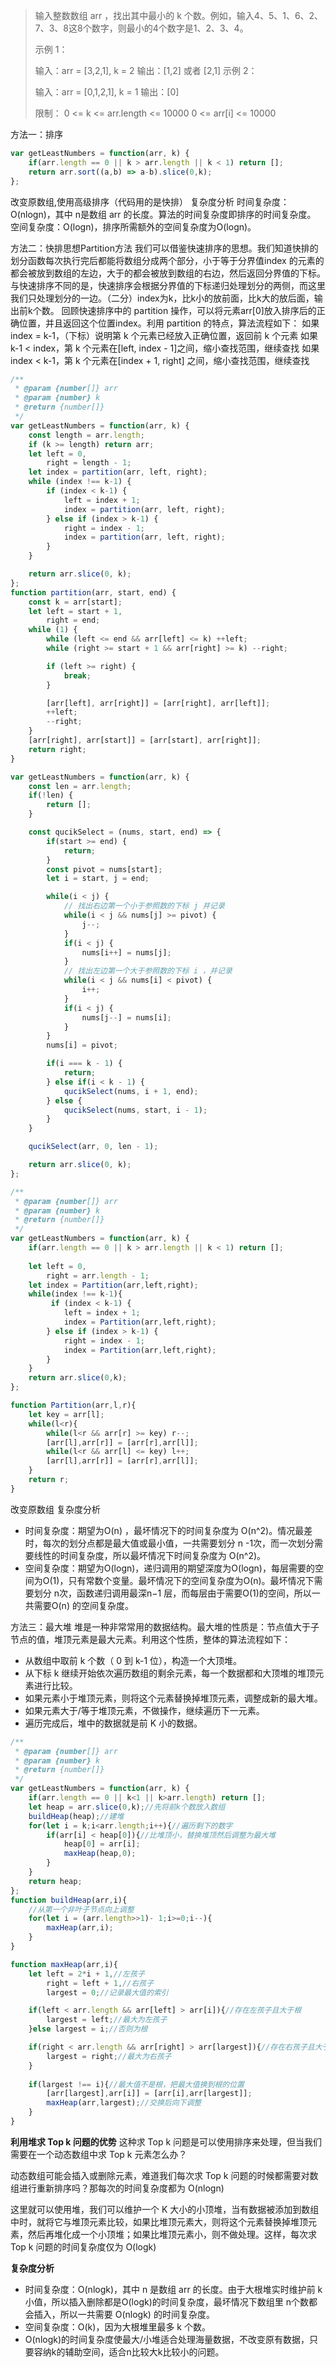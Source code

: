 

> 输入整数数组 arr ，找出其中最小的 k 个数。例如，输入4、5、1、6、2、7、3、8这8个数字，则最小的4个数字是1、2、3、4。
> 
>  
> 
> 示例 1：
> 
> 输入：arr = [3,2,1], k = 2 
> 输出：[1,2] 或者 [2,1] 
> 示例 2：
> 
> 输入：arr = [0,1,2,1], k = 1 
> 输出：[0]  
> 
> 限制：
> 0 <= k <= arr.length <= 10000 
> 0 <= arr[i] <= 10000

方法一：排序

```javascript
var getLeastNumbers = function(arr, k) {
    if(arr.length == 0 || k > arr.length || k < 1) return [];
    return arr.sort((a,b) => a-b).slice(0,k);
};
```
改变原数组,使用高级排序（代码用的是快排）
复杂度分析
时间复杂度：O(nlogn)，其中 n是数组 arr 的长度。算法的时间复杂度即排序的时间复杂度。
空间复杂度：O(logn)，排序所需额外的空间复杂度为O(logn)。


方法二：快排思想Partition方法
我们可以借鉴快速排序的思想。我们知道快排的划分函数每次执行完后都能将数组分成两个部分，小于等于分界值index 的元素的都会被放到数组的左边，大于的都会被放到数组的右边，然后返回分界值的下标。与快速排序不同的是，快速排序会根据分界值的下标递归处理划分的两侧，而这里我们只处理划分的一边。（二分）index为k，比k小的放前面，比k大的放后面，输出前k个数。
回顾快速排序中的 partition 操作，可以将元素arr[0]放入排序后的正确位置，并且返回这个位置index。利用 partition 的特点，算法流程如下：
如果index = k-1，（下标）说明第 k 个元素已经放入正确位置，返回前 k 个元素
如果k-1 < index，第 k 个元素在[left, index - 1]之间，缩小查找范围，继续查找
如果index < k-1，第 k 个元素在[index + 1, right] 之间，缩小查找范围，继续查找
```javascript
/**
 * @param {number[]} arr
 * @param {number} k
 * @return {number[]}
 */
var getLeastNumbers = function(arr, k) {
    const length = arr.length;
    if (k >= length) return arr;
    let left = 0,
        right = length - 1;
    let index = partition(arr, left, right);
    while (index !== k-1) {
        if (index < k-1) {
            left = index + 1;
            index = partition(arr, left, right);
        } else if (index > k-1) {
            right = index - 1;
            index = partition(arr, left, right);
        }
    }

    return arr.slice(0, k);
};
function partition(arr, start, end) {
    const k = arr[start];
    let left = start + 1,
        right = end;
    while (1) {
        while (left <= end && arr[left] <= k) ++left;
        while (right >= start + 1 && arr[right] >= k) --right;

        if (left >= right) {
            break;
        }

        [arr[left], arr[right]] = [arr[right], arr[left]];
        ++left;
        --right;
    }
    [arr[right], arr[start]] = [arr[start], arr[right]];
    return right;
}
```

```javascript
var getLeastNumbers = function(arr, k) {
    const len = arr.length;
    if(!len) {
        return [];
    }

    const qucikSelect = (nums, start, end) => {
        if(start >= end) {
            return;
        }
        const pivot = nums[start];
        let i = start, j = end;

        while(i < j) {
            // 找出右边第一个小于参照数的下标 j 并记录
            while(i < j && nums[j] >= pivot) {
                j--;
            }
            if(i < j) {
                nums[i++] = nums[j];
            }
            // 找出左边第一个大于参照数的下标 i ，并记录
            while(i < j && nums[i] < pivot) {
                i++;
            }
            if(i < j) {
                nums[j--] = nums[i];
            }
        }
        nums[i] = pivot;

        if(i === k - 1) {
            return;
        } else if(i < k - 1) {
            qucikSelect(nums, i + 1, end);
        } else {
            qucikSelect(nums, start, i - 1);
        }
    }

    qucikSelect(arr, 0, len - 1);

    return arr.slice(0, k);
};
```

```javascript
/**
 * @param {number[]} arr
 * @param {number} k
 * @return {number[]}
 */
var getLeastNumbers = function(arr, k) {
    if(arr.length == 0 || k > arr.length || k < 1) return [];
    
    let left = 0,
        right = arr.length - 1;
    let index = Partition(arr,left,right);
    while(index !== k-1){
         if (index < k-1) {
            left = index + 1;
            index = Partition(arr,left,right);
        } else if (index > k-1) {
            right = index - 1;
            index = Partition(arr,left,right);
        }
    }
    return arr.slice(0,k);
};

function Partition(arr,l,r){
    let key = arr[l];
    while(l<r){
        while(l<r && arr[r] >= key) r--;
        [arr[l],arr[r]] = [arr[r],arr[l]];
        while(l<r && arr[l] <= key) l++;
        [arr[l],arr[r]] = [arr[r],arr[l]];
    }
    return r;
}
```

改变原数组
复杂度分析

 - 时间复杂度：期望为O(n) ，最坏情况下的时间复杂度为 O(n^2)。情况最差时，每次的划分点都是最大值或最小值，一共需要划分 n -1次，而一次划分需要线性的时间复杂度，所以最坏情况下时间复杂度为 O(n^2)。
 - 空间复杂度：期望为O(logn)，递归调用的期望深度为O(logn)，每层需要的空间为O(1)，只有常数个变量。最坏情况下的空间复杂度为O(n)。最坏情况下需要划分 n次，函数递归调用最深n−1 层，而每层由于需要O(1)的空间，所以一共需要O(n) 的空间复杂度。

方法三：最大堆
堆是一种非常常用的数据结构。最大堆的性质是：节点值大于子节点的值，堆顶元素是最大元素。利用这个性质，整体的算法流程如下：

 - 从数组中取前 k 个数（ 0 到 k-1 位），构造一个大顶堆。
 - 从下标 k 继续开始依次遍历数组的剩余元素，每一个数据都和大顶堆的堆顶元素进行比较。
 - 如果元素小于堆顶元素，则将这个元素替换掉堆顶元素，调整成新的最大堆。
 - 如果元素大于/等于堆顶元素，不做操作，继续遍历下一元素。
 - 遍历完成后，堆中的数据就是前 K 小的数据。


```javascript
/**
 * @param {number[]} arr
 * @param {number} k
 * @return {number[]}
 */
var getLeastNumbers = function(arr, k) {
    if(arr.length == 0 || k<1 || k>arr.length) return [];
    let heap = arr.slice(0,k);//先将前k个数放入数组
    buildHeap(heap);//建堆
    for(let i = k;i<arr.length;i++){//遍历剩下的数字
        if(arr[i] < heap[0]){//比堆顶小，替换堆顶然后调整为最大堆
            heap[0] = arr[i];
            maxHeap(heap,0);
        }
    }
    return heap;
};
function buildHeap(arr,i){
    //从第一个非叶子节点向上调整
    for(let i = (arr.length>>1)- 1;i>=0;i--){
        maxHeap(arr,i);
    }
}

function maxHeap(arr,i){
    let left = 2*i + 1,//左孩子
        right = left + 1,//右孩子
        largest = 0;//记录最大值的索引

    if(left < arr.length && arr[left] > arr[i]){//存在左孩子且大于根
        largest = left;//最大为左孩子
    }else largest = i;//否则为根

    if(right < arr.length && arr[right] > arr[largest]){//存在右孩子且大于根
        largest = right;//最大为右孩子
    }
        
    if(largest !== i){//最大值不是根，把最大值换到根的位置
        [arr[largest],arr[i]] = [arr[i],arr[largest]];
        maxHeap(arr,largest);//交换后向下调整
    }
}
```


**利用堆求 Top k 问题的优势**
这种求 Top k 问题是可以使用排序来处理，但当我们需要在一个动态数组中求 Top k 元素怎么办？

动态数组可能会插入或删除元素，难道我们每次求 Top k 问题的时候都需要对数组进行重新排序吗？那每次的时间复杂度都为 O(nlogn)

这里就可以使用堆，我们可以维护一个 K 大小的小顶堆，当有数据被添加到数组中时，就将它与堆顶元素比较，如果比堆顶元素大，则将这个元素替换掉堆顶元素，然后再堆化成一个小顶堆；如果比堆顶元素小，则不做处理。这样，每次求 Top k 问题的时间复杂度仅为 O(logk)

**复杂度分析**

 - 时间复杂度：O(nlogk)，其中 n 是数组 arr 的长度。由于大根堆实时维护前 k 小值，所以插入删除都是O(logk)的时间复杂度，最坏情况下数组里 n个数都会插入，所以一共需要 O(nlogk) 的时间复杂度。
 -  空间复杂度：O(k)，因为大根堆里最多 k 个数。
 - O(nlogk)的时间复杂度使最大/小堆适合处理海量数据，不改变原有数据，只要容纳k的辅助空间，适合n比较大k比较小的问题。
